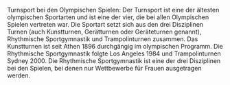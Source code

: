 Turnsport bei den Olympischen Spielen: Der Turnsport ist eine der ältesten olympischen Sportarten und ist eine der vier, die bei allen Olympischen Spielen vertreten war. Die Sportart setzt sich aus den drei Disziplinen Turnen (auch Kunstturnen, Gerätturnen oder Geräteturnen genannt), Rhythmische Sportgymnastik und Trampolinturnen zusammen. Das Kunstturnen ist seit Athen 1896 durchgängig im olympischen Programm. Die Rhythmische Sportgymnastik folgte Los Angeles 1984 und Trampolinturnen Sydney 2000. Die Rhythmische Sportgymnastik ist eine der drei Disziplinen bei den Spielen, bei denen nur Wettbewerbe für Frauen ausgetragen werden.
